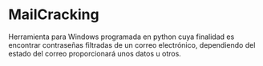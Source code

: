 # MailCracking
Herramienta para Windows programada en python cuya finalidad es encontrar contraseñas filtradas de un correo electrónico, dependiendo del estado del correo proporcionará unos datos u otros.

